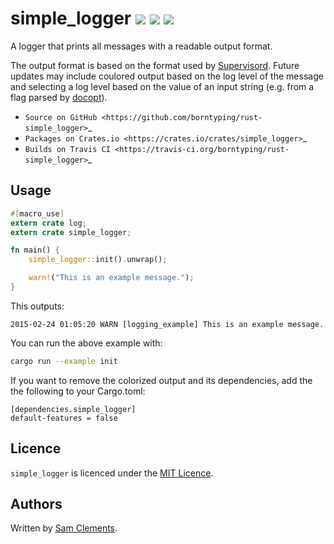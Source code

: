 # simple_logger [![](https://img.shields.io/github/tag/borntyping/rust-simple_logger.svg)](https://github.com/borntyping/rust-simple_logger/tags) [![](https://img.shields.io/travis/borntyping/rust-simple_logger.svg)](https://travis-ci.org/borntyping/rust-simple_logger) [![](https://img.shields.io/github/issues/borntyping/rust-simple_logger.svg)](https://github.com/borntyping/rust-simple_logger/issues)

A logger that prints all messages with a readable output format.

The output format is based on the format used by [Supervisord](http://supervisord.org/). Future updates may include coulored output based on the log level of the message and selecting a log level based on the value of an input string (e.g. from a flag parsed by [docopt](https://github.com/docopt/docopt.rs)).

* `Source on GitHub <https://github.com/borntyping/rust-simple_logger>`_
* `Packages on Crates.io <https://crates.io/crates/simple_logger>`_
* `Builds on Travis CI <https://travis-ci.org/borntyping/rust-simple_logger>`_

Usage
-----

```rust
#[macro_use]
extern crate log;
extern crate simple_logger;

fn main() {
    simple_logger::init().unwrap();

    warn!("This is an example message.");
}
```

This outputs:

```
2015-02-24 01:05:20 WARN [logging_example] This is an example message.
```

You can run the above example with:

```bash
cargo run --example init
```

If you want to remove the colorized output and its dependencies, add the
the following to your Cargo.toml:

```
[dependencies.simple_logger]
default-features = false
```

Licence
-------

`simple_logger` is licenced under the [MIT Licence](http://opensource.org/licenses/MIT).

Authors
-------

Written by [Sam Clements](sam@borntyping.co.uk).
